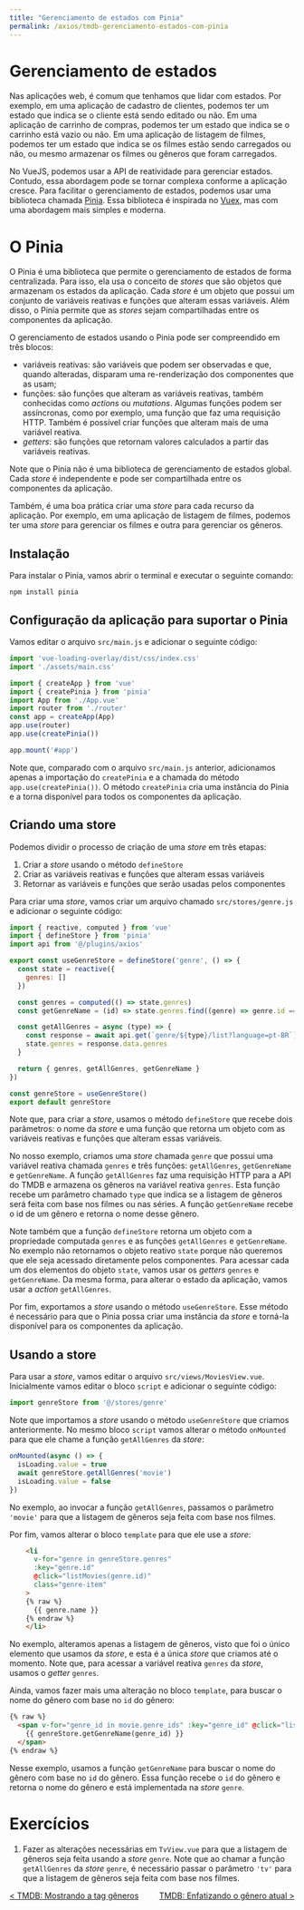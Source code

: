```yaml
---
title: "Gerenciamento de estados com Pinia"
permalink: /axios/tmdb-gerenciamento-estados-com-pinia
---
```


# Gerenciamento de estados

Nas aplicações web, é comum que tenhamos que lidar com estados. Por exemplo, em uma aplicação de cadastro de clientes, podemos ter um estado que indica se o cliente está sendo editado ou não. Em uma aplicação de carrinho de compras, podemos ter um estado que indica se o carrinho está vazio ou não. Em uma aplicação de listagem de filmes, podemos ter um estado que indica se os filmes estão sendo carregados ou não, ou mesmo armazenar os filmes ou gêneros que foram carregados.

No VueJS, podemos usar a API de reatividade para gerenciar estados. Contudo, essa abordagem pode se tornar complexa conforme a aplicação cresce. Para facilitar o gerenciamento de estados, podemos usar uma biblioteca chamada [Pinia](https://pinia.esm.dev/). Essa biblioteca é inspirada no [Vuex](https://vuex.vuejs.org/), mas com uma abordagem mais simples e moderna.


# O Pinia

O Pinia é uma biblioteca que permite o gerenciamento de estados de forma centralizada. Para isso, ela usa o conceito de _stores_  que são objetos que armazenam os estados da aplicação. Cada _store_ é um objeto que possui um conjunto de variáveis reativas e funções que alteram essas variáveis. Além disso, o Pinia permite que as _stores_ sejam compartilhadas entre os componentes da aplicação.

O gerenciamento de estados usando o Pinia pode ser compreendido em três blocos:

* variáveis reativas: são variáveis que podem ser observadas e que, quando alteradas, disparam uma re-renderização dos componentes que as usam;
* funções: são funções que alteram as variáveis reativas, também conhecidas como _actions_ ou _mutations_. Algumas funções podem ser assíncronas, como por exemplo, uma função que faz uma requisição HTTP. Também é possível criar funções que alteram mais de uma variável reativa. 
* _getters_: são funções que retornam valores calculados a partir das variáveis reativas.

Note que o Pinia não é uma biblioteca de gerenciamento de estados global. Cada _store_ é independente e pode ser compartilhada entre os componentes da aplicação.

Também, é uma boa prática criar uma _store_ para cada recurso da aplicação. Por exemplo, em uma aplicação de listagem de filmes, podemos ter uma _store_ para gerenciar os filmes e outra para gerenciar os gêneros.


## Instalação

Para instalar o Pinia, vamos abrir o terminal e executar o seguinte comando:

```
npm install pinia
```

## Configuração da aplicação para suportar o Pinia

Vamos editar o arquivo `src/main.js` e adicionar o seguinte código:

```js
import 'vue-loading-overlay/dist/css/index.css'
import './assets/main.css'

import { createApp } from 'vue'
import { createPinia } from 'pinia'
import App from './App.vue'
import router from './router'
const app = createApp(App)
app.use(router)
app.use(createPinia())

app.mount('#app')
```

Note que, comparado com o arquivo `src/main.js` anterior, adicionamos apenas a importação do `createPinia` e a chamada do método `app.use(createPinia())`. O método `createPinia` cria uma instância do Pinia e a torna disponível para todos os componentes da aplicação. 

## Criando uma store

Podemos dividir o processo de criação de uma _store_ em três etapas:

1. Criar a _store_ usando o método `defineStore`
2. Criar as variáveis reativas e funções que alteram essas variáveis
3. Retornar as variáveis e funções que serão usadas pelos componentes


Para criar uma _store_, vamos criar um arquivo chamado `src/stores/genre.js` e adicionar o seguinte código:

```js
import { reactive, computed } from 'vue'
import { defineStore } from 'pinia'
import api from '@/plugins/axios'

export const useGenreStore = defineStore('genre', () => {
  const state = reactive({
    genres: []
  })

  const genres = computed(() => state.genres)
  const getGenreName = (id) => state.genres.find((genre) => genre.id === id).name

  const getAllGenres = async (type) => {
    const response = await api.get(`genre/${type}/list?language=pt-BR`)
    state.genres = response.data.genres
  }

  return { genres, getAllGenres, getGenreName }
})

const genreStore = useGenreStore()
export default genreStore
```

Note que, para criar a _store_, usamos o método `defineStore` que recebe dois parâmetros: o nome da _store_ e uma função que retorna um objeto com as variáveis reativas e funções que alteram essas variáveis.

No nosso exemplo, criamos uma _store_ chamada `genre` que possui uma variável reativa chamada `genres` e três funções: `getAllGenres`, `getGenreName` e `getGenreName`. A função `getAllGenres` faz uma requisição HTTP para a API do TMDB e armazena os gêneros na variável reativa `genres`. Esta função recebe um parâmetro chamado `type` que indica se a listagem de gêneros será feita com base nos filmes ou nas séries. A função `getGenreName` recebe o id de um gênero e retorna o nome desse gênero. 

Note também que a função `defineStore` retorna um objeto com a propriedade computada `genres` e as funções `getAllGenres` e `getGenreName`. No exemplo não retornamos o objeto reativo `state` porque não queremos que ele seja acessado diretamente pelos componentes. Para acessar cada um dos elementos do objeto `state`, vamos usar os _getters_ `genres` e `getGenreName`. Da mesma forma, para alterar o estado da aplicação, vamos usar a _action_ `getAllGenres`.

Por fim, exportamos a _store_ usando o método `useGenreStore`. Esse método é necessário para que o Pinia possa criar uma instância da _store_ e torná-la disponível para os componentes da aplicação.

## Usando a store

Para usar a _store_, vamos editar o arquivo `src/views/MoviesView.vue`. Inicialmente vamos editar o bloco `script` e adicionar o seguinte código:

```js
import genreStore from '@/stores/genre'
```

Note que importamos a _store_ usando o método `useGenreStore` que criamos anteriormente. No mesmo bloco `script` vamos alterar o método `onMounted` para que ele chame a função `getAllGenres` da _store_:

```js
onMounted(async () => {
  isLoading.value = true
  await genreStore.getAllGenres('movie')
  isLoading.value = false
})
```

No exemplo, ao invocar a função `getAllGenres`, passamos o parâmetro `'movie'` para que a listagem de gêneros seja feita com base nos filmes.

Por fim, vamos alterar o bloco `template` para que ele use a _store_:

```html
    <li
      v-for="genre in genreStore.genres"
      :key="genre.id"
      @click="listMovies(genre.id)"
      class="genre-item"
    >
    {% raw %}
      {{ genre.name }}
    {% endraw %}
    </li>
```

No exemplo, alteramos apenas a listagem de gêneros, visto que foi o único elemento que usamos da _store_, e esta é a única _store_ que criamos até o momento. Note que, para acessar a variável reativa `genres` da _store_, usamos o _getter_ `genres`. 

Ainda, vamos fazer mais uma alteração no bloco `template`, para buscar o nome do gênero com base no `id` do gênero:

```html
{% raw %}
  <span v-for="genre_id in movie.genre_ids" :key="genre_id" @click="listMovies(genre_id)">
    {{ genreStore.getGenreName(genre_id) }}
  </span>
{% endraw %}
``` 

Nesse exemplo, usamos a função `getGenreName` para buscar o nome do gênero com base no `id` do gênero. Essa função recebe o `id` do gênero e retorna o nome do gênero e está implementada na _store_ `genre`.

# Exercícios

1. Fazer as alterações necessárias em `TvView.vue` para que a listagem de gêneros seja feita usando a _store_ `genre`. Note que ao chamar a função `getAllGenres` da _store_ `genre`, é necessário passar o parâmetro `'tv'` para que a listagem de gêneros seja feita com base nos filmes.


<span style="display: flex; justify-content: space-between;"><span>[&lt; TMDB: Mostrando a tag gêneros](tmdb-mostrando-tag-generos "Anterior")</span> <span>[TMDB: Enfatizando o gênero atual &gt;](tmdb-enfatizando-genero-atual "Próximo")</span></span>